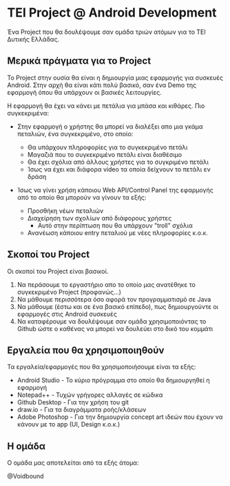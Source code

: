 # TEI Project @ Android Development 

Ένα Project που θα δουλέψουμε σαν ομάδα τριών ατόμων για το ΤΕΙ Δυτικής Ελλάδας.

## Μερικά πράγματα για το Project

Το Project στην ουσία θα είναι η δημιουργία μιας εφαρμογής για συσκευές Android.
Στην αρχή θα είναι κάτι πολύ βασικό, σαν ένα Demo της εφαρμογή όπου θα υπάρχουν οι βασικές λειτουργίες.

Η εφαρμογή θα έχει να κάνει με πετάλια για μπάσα και κιθάρες. Πιο συγκεκριμένα:

- Στην εφαρμογή ο χρήστης θα μπορεί να διαλέξει απο μια γκάμα πεταλιών, ένα συγκεκριμένο, στο οποίο:
  - Θα υπάρχουν πληροφορίες για το συγκεκριμένο πετάλι
  - Μαγαζιά που το συγκεκριμένο πετάλι είναι διαθέσιμο
  - Θα έχει σχόλια από άλλους χρήστες για το συγκριμένο πετάλι
  - Ίσως να έχει και διάφορα video τα οποία δείχνουν το πετάλι εν δράση
  
- Ίσως να γίνει χρήση κάποιου Web API/Control Panel της εφαρμογής από τo οποίο θα μπορούν να γίνουν τα εξής:
  - Προσθήκη νέων πεταλιών
  - Διαχείρηση των σχολίων από διάφορους χρήστες
    * Αυτό στην περίπτωση που θα υπάρχουν "troll" σχόλια
  - Ανανέωση κάποιου entry πεταλιού με νέες πληροφορίες κ.ο.κ.
  
## Σκοποί του Project

Οι σκοποί του Project είναι βασικοί.

1) Να περάσουμε το εργαστήριο απο το οποίο μας ανατέθηκε το συγκεκριμένο Project (προφανώς...)
2) Να μάθουμε περισσότερα όσο αφορά τον προγραμματισμό σε Java
3) Να μάθουμε (έστω και σε ένα βασικό επίπεδο), πως δημιουργούντε οι εφαρμογές στις Android συσκευές
4) Να καταφέρουμε να δουλέψουμε σαν ομάδα χρησιμοποιόντας το Github ώστε ο καθένας να μπορεί να δουλεύει στο δικό του κομμάτι

## Εργαλεία που θα χρησιμοποιηθούν

Τα εργαλεία/εφαρμογές που θα χρησιμοποιήσουμε είναι τα εξής:
- Android Studio - Το κύριο πρόγραμμα στο οποίο θα δημιουργηθεί η εφαρμογή
- Notepad++ - Τυχών γρήγορες αλλαγές σε κώδικα
- Github Desktop - Για την χρήση του git
- draw.io - Για τα διαγράμματα ροής/κλάσεων
- Adobe Photoshop - Για την δημιουργία concept art ιδεών που έχουν να κάνουν με το app (UI, Design κ.ο.κ.)

## Η ομάδα

Ο ομάδα μας αποτελείται από τα εξής άτομα:

@Voidbound

